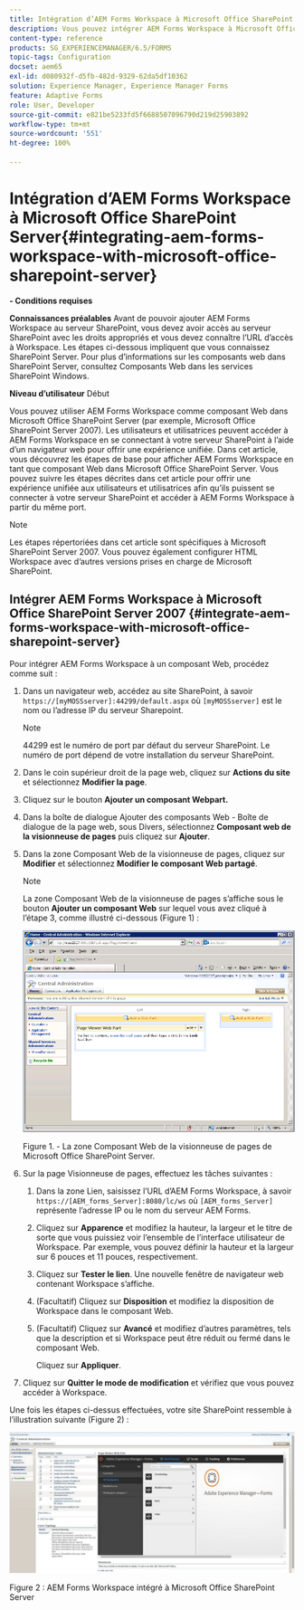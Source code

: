 ```yaml
---
title: Intégration d’AEM Forms Workspace à Microsoft Office SharePoint Server
description: Vous pouvez intégrer AEM Forms Workspace à Microsoft Office SharePoint Server.
content-type: reference
products: SG_EXPERIENCEMANAGER/6.5/FORMS
topic-tags: Configuration
docset: aem65
exl-id: d080932f-d5fb-482d-9329-62da5df10362
solution: Experience Manager, Experience Manager Forms
feature: Adaptive Forms
role: User, Developer
source-git-commit: e821be5233fd5f6688507096790d219d25903892
workflow-type: tm+mt
source-wordcount: '551'
ht-degree: 100%

---
```


# Intégration d’AEM Forms Workspace à Microsoft Office SharePoint Server{#integrating-aem-forms-workspace-with-microsoft-office-sharepoint-server}

**- Conditions requises**

**Connaissances préalables** 
Avant de pouvoir ajouter AEM Forms Workspace au serveur SharePoint, vous devez avoir accès au serveur SharePoint avec les droits appropriés et vous devez connaître l’URL d’accès à Workspace. Les étapes ci-dessous impliquent que vous connaissez SharePoint Server. Pour plus d’informations sur les composants web dans SharePoint Server, consultez Composants Web dans les services SharePoint Windows.

**Niveau d’utilisateur** Début

Vous pouvez utiliser AEM Forms Workspace comme composant Web dans Microsoft Office SharePoint Server (par exemple, Microsoft Office SharePoint Server 2007). Les utilisateurs et utilisatrices peuvent accéder à AEM Forms Workspace en se connectant à votre serveur SharePoint à l’aide d’un navigateur web pour offrir une expérience unifiée. Dans cet article, vous découvrez les étapes de base pour afficher AEM Forms Workspace en tant que composant Web dans Microsoft Office SharePoint Server. Vous pouvez suivre les étapes décrites dans cet article pour offrir une expérience unifiée aux utilisateurs et utilisatrices afin qu’ils puissent se connecter à votre serveur SharePoint et accéder à AEM Forms Workspace à partir du même port.

>[!NOTE]
>
>Les étapes répertoriées dans cet article sont spécifiques à Microsoft SharePoint Server 2007. Vous pouvez également configurer HTML Workspace avec d’autres versions prises en charge de Microsoft SharePoint.

## Intégrer AEM Forms Workspace à Microsoft Office SharePoint Server 2007 {#integrate-aem-forms-workspace-with-microsoft-office-sharepoint-server}

Pour intégrer AEM Forms Workspace à un composant Web, procédez comme suit :

1. Dans un navigateur web, accédez au site SharePoint, à savoir `https://[myMOSSserver]:44299/default.aspx` où `[myMOSSserver]` est le nom ou l’adresse IP du serveur Sharepoint.

   >[!NOTE]
   >
   >44299 est le numéro de port par défaut du serveur SharePoint. Le numéro de port dépend de votre installation du serveur SharePoint.

1. Dans le coin supérieur droit de la page web, cliquez sur **Actions du site** et sélectionnez **Modifier la page**.
1. Cliquez sur le bouton **Ajouter un composant Webpart.**
1. Dans la boîte de dialogue Ajouter des composants Web - Boîte de dialogue de la page web, sous Divers, sélectionnez **Composant web de la visionneuse de pages** puis cliquez sur **Ajouter**.
1. Dans la zone Composant Web de la visionneuse de pages, cliquez sur **Modifier** et sélectionnez **Modifier le composant Web partagé**.

   >[!NOTE]
   >
   >La zone Composant Web de la visionneuse de pages s’affiche sous le bouton **Ajouter un composant Web** sur lequel vous avez cliqué à l’étape 3, comme illustré ci-dessous (Figure 1) :

   ![Zone Composant Webpart de la visionneuse de pages de Microsoft Office SharePoint Server.](assets/page-viewer-web-part-box-in-microsoft-office-sharepoint-server.png)

   Figure 1. - La zone Composant Web de la visionneuse de pages de Microsoft Office SharePoint Server.

1. Sur la page Visionneuse de pages, effectuez les tâches suivantes :

   1. Dans la zone Lien, saisissez l’URL d’AEM Forms Workspace, à savoir `https://[AEM_forms_Server]:8080/lc/ws` où `[AEM_forms_Server]` représente l’adresse IP ou le nom du serveur AEM Forms.
   1. Cliquez sur **Apparence** et modifiez la hauteur, la largeur et le titre de sorte que vous puissiez voir l’ensemble de l’interface utilisateur de Workspace. Par exemple, vous pouvez définir la hauteur et la largeur sur 6 pouces et 11 pouces, respectivement.
   1. Cliquez sur **Tester le lien**. Une nouvelle fenêtre de navigateur web contenant Workspace s’affiche.
   1. (Facultatif) Cliquez sur **Disposition** et modifiez la disposition de Workspace dans le composant Web.
   1. (Facultatif) Cliquez sur **Avancé** et modifiez d’autres paramètres, tels que la description et si Workspace peut être réduit ou fermé dans le composant Web.

      Cliquez sur **Appliquer**.

1. Cliquez sur **Quitter le mode de modification** et vérifiez que vous pouvez accéder à Workspace.

Une fois les étapes ci-dessus effectuées, votre site SharePoint ressemble à l’illustration suivante (Figure 2) :

![AEM Forms Workspace intégré à Microsoft Office SharePoint Server](assets/aem-forms-workspace.jpg)

Figure 2 : AEM Forms Workspace intégré à Microsoft Office SharePoint Server
